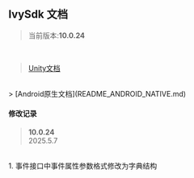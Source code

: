 ## IvySdk 文档

> 当前版本:**10.0.24**
<br>

> [Unity文档](README_UNITY.md)
<br>
> [Android原生文档](README_ANDROID_NATIVE.md)


#### 修改记录
> **10.0.24**  
2025.5.7
<br>
1. 事件接口中事件属性参数格式修改为字典结构